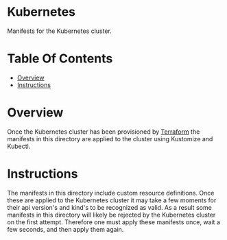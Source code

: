 # Kubernetes
Manifests for the Kubernetes cluster.

# Table Of Contents
- [Overview](#overview)
- [Instructions](#instructions)

# Overview
Once the Kubernetes cluster has been provisioned by [Terraform](../terraform) the manifests in this directory are applied to the cluster using Kustomize and Kubectl.

# Instructions
The manifests in this directory include custom resource definitions. Once these are applied to the Kubernetes cluster it may take a few moments for their api version's and kind's to be recognized as valid. As a result some manifests in this directory will likely be rejected by the Kubernetes cluster on the first attempt. Therefore one must apply these manifests once, wait a few seconds, and then apply them again.
